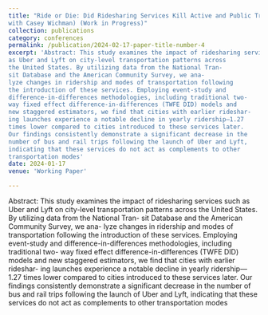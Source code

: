 ```yaml
---
title: "Ride or Die: Did Ridesharing Services Kill Active and Public Transit? (Joint
with Casey Wichman) (Work in Progress)"
collection: publications
category: conferences
permalink: /publication/2024-02-17-paper-title-number-4
excerpt: 'Abstract: This study examines the impact of ridesharing services such
as Uber and Lyft on city-level transportation patterns across
the United States. By utilizing data from the National Tran-
sit Database and the American Community Survey, we ana-
lyze changes in ridership and modes of transportation following
the introduction of these services. Employing event-study and
difference-in-differences methodologies, including traditional two-
way fixed effect difference-in-differences (TWFE DID) models and
new staggered estimators, we find that cities with earlier rideshar-
ing launches experience a notable decline in yearly ridership—1.27
times lower compared to cities introduced to these services later.
Our findings consistently demonstrate a significant decrease in the
number of bus and rail trips following the launch of Uber and Lyft,
indicating that these services do not act as complements to other
transportation modes'
date: 2024-01-17
venue: 'Working Paper'

---
```

Abstract: This study examines the impact of ridesharing services such
as Uber and Lyft on city-level transportation patterns across
the United States. By utilizing data from the National Tran-
sit Database and the American Community Survey, we ana-
lyze changes in ridership and modes of transportation following
the introduction of these services. Employing event-study and
difference-in-differences methodologies, including traditional two-
way fixed effect difference-in-differences (TWFE DID) models and
new staggered estimators, we find that cities with earlier rideshar-
ing launches experience a notable decline in yearly ridership—1.27
times lower compared to cities introduced to these services later.
Our findings consistently demonstrate a significant decrease in the
number of bus and rail trips following the launch of Uber and Lyft,
indicating that these services do not act as complements to other
transportation modes

